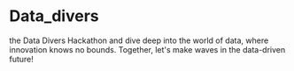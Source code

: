 # Data_divers
the Data Divers Hackathon and dive deep into the world of data, where innovation knows no bounds. Together, let's make waves in the data-driven future!

